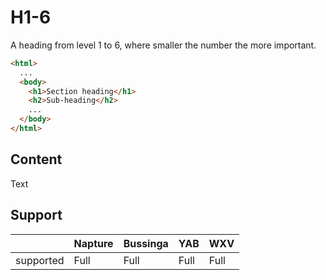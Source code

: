 # H1-6
A heading from level 1 to 6, where smaller the number the more important.

```html
<html>
  ...
  <body>
    <h1>Section heading</h1>
    <h2>Sub-heading</h2>
    ...
  </body>
</html>
```

## Content
Text

## Support

|           | Napture | Bussinga | YAB  | WXV  |
| --------- | ------- | -------- | ---- | ---- |
| supported | Full    | Full     | Full | Full |
